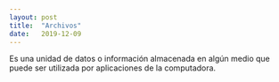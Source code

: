 ```yaml
---
layout: post
title:  "Archivos"
date:   2019-12-09
---
```



Es una unidad de datos o información almacenada en algún medio que puede ser utilizada por aplicaciones de la computadora.
